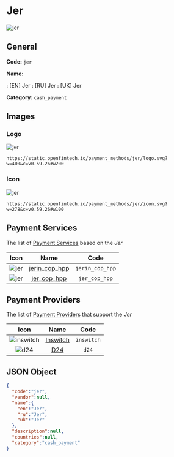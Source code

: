
# Jer 
![jer](https://static.openfintech.io/payment_methods/jer/logo.svg?w=400&c=v0.59.26#w200)  

## General 
**Code:** `jer` 
 
**Name:** 
 
:	[EN] Jer 
:	[RU] Jer 
:	[UK] Jer 
 
**Category:** `cash_payment` 
 

## Images 

### Logo 
![jer](https://static.openfintech.io/payment_methods/jer/logo.svg?w=400&c=v0.59.26#w200)  

```
https://static.openfintech.io/payment_methods/jer/logo.svg?w=400&c=v0.59.26#w200
```  

### Icon 
![jer](https://static.openfintech.io/payment_methods/jer/icon.svg?w=278&c=v0.59.26#w100)  

```
https://static.openfintech.io/payment_methods/jer/icon.svg?w=278&c=v0.59.26#w100
```  

## Payment Services 
 
The list of [Payment Services](/payment-services/) based on the _Jer_ 

|Icon|Name|Code| 
|:---:|:---:|:---:| 
|![jer](https://static.openfintech.io/payment_methods/jer/icon.svg?w=278&c=v0.59.26#w100) |[jerin_cop_hpp](/payment-services/jerin_cop_hpp/)|`jerin_cop_hpp`| 
|![jer](https://static.openfintech.io/payment_methods/jer/icon.svg?w=278&c=v0.59.26#w100) |[jer_cop_hpp](/payment-services/jer_cop_hpp/)|`jer_cop_hpp`| 
 

## Payment Providers 
 
The list of [Payment Providers](/payment-providers/) that support the _Jer_ 

|Icon|Name|Code| 
|:---:|:---:|:---:| 
|![inswitch](https://static.openfintech.io/payment_providers/inswitch/icon.png?w=278&c=v0.59.26#w100) |[Inswitch](/payment-providers/inswitch/)|`inswitch`| 
|![d24](https://static.openfintech.io/payment_providers/d24/icon.svg?w=278&c=v0.59.26#w100) |[D24](/payment-providers/d24/)|`d24`| 
 

## JSON Object 

```json
{
  "code":"jer",
  "vendor":null,
  "name":{
    "en":"Jer",
    "ru":"Jer",
    "uk":"Jer"
  },
  "description":null,
  "countries":null,
  "category":"cash_payment"
}
```  
